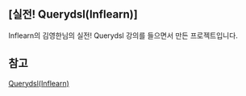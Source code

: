 
## [실전! Querydsl(Inflearn)]
Inflearn의 김영한님의 실전! Querydsl 강의를 들으면서 만든 프로젝트입니다.


## 참고 
[Querydsl(Inflearn)](https://www.inflearn.com/course/querydsl-%EC%8B%A4%EC%A0%84)

